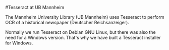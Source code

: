#Tesseract at UB Mannheim

The Mannheim University Library (UB Mannheim) uses Tesseract to perform OCR
of a historical newspaper (Deutscher Reichsanzeiger).

Normally we run Tesseract on Debian GNU Linux, but there was also the need for
a Windows version. That's why we have built a Tesseract installer for Windows.
